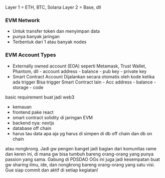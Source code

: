 Layer 1 = ETH, BTC, Solana
Layer 2 = Base, dll

### EVM Network
- Untuk transfer token dan menyimpan data
- punya banyak jaringan
- Terbentuk dari 1 atau banyak nodes

### EVM Account Types
- Externally owned account (EOA)
		seperti Metamask, Trust Wallet, Phantom, dll
		- account address
		- balance
		- pub key
		- private key
- Smart Contract Account 
		Dijalankan secara otomatis oleh kode ketika ada trigger
		Bisa trigger Smart Contract lain
		- Acc address
		- balance
		- storage
		- code


basic requirement buat jadi web3
- kemauan
- frontend pake react
- smart contract solidity di jaringan EVM
- backend nya: nextjs
- database off chain
- harus tau data apa aja yg harus di simpen di db off chain dan db on chain






atau nongkrong. Jadi gw pengen banget jadi bagian dari komunitas rame dan keren ini, di mana gw bisa tumbuh bareng orang-orang yang punya passion yang sama. Gabung di PDSDAO OGs ini juga jadi kesempatan buat gw sharing ilmu, ide, dan nongkrong bareng orang-orang yang satu visi. Gue siap commit dan aktif di setiap kegiatan!